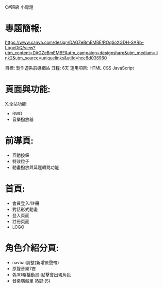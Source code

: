 C#班級 小專題

# 專題簡報:
https://www.canva.com/design/DAGZeBmEMBE/ROqSoXGDH-SARb-LbgvOjQ/view?utm_content=DAGZeBmEMBE&utm_campaign=designshare&utm_medium=link2&utm_source=uniquelinks&utlId=hce8d036960


目標: 製作遊系前導網站
日程: 6天
運用項目:
HTML
CSS
JavaScript

# 頁面與功能:

X.全站功能:
- RWD 
- 音樂撥放器


# 前導頁:
- 互動按鈕
- 特效粒子
- 動畫撥放與延遲轉跳功能


# 首頁:
- 會員登入/註冊
- 對話形式動畫
- 登入頁面
- 註冊頁面
- LOGO


# 角色介紹分頁:
- navbar調整(新增原聲帶)
- 原聲音樂7首
- 偽3D輪播動畫-點擊會出現角色
- 音樂隱藏單  熱鍵:(S)
